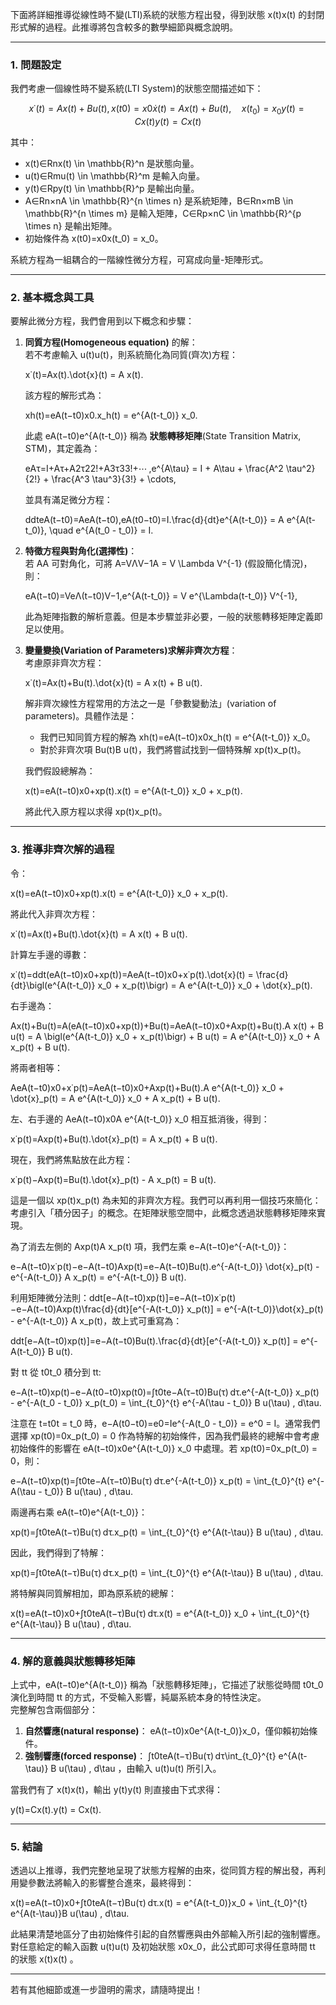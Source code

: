下面將詳細推導從線性時不變(LTI)系統的狀態方程出發，得到狀態 x(t)x(t) 的封閉形式解的過程。此推導將包含較多的數學細節與概念說明。

---

### 1. 問題設定

我們考慮一個線性時不變系統(LTI System)的狀態空間描述如下：

$$x˙(t)=Ax(t)+Bu(t),x(t0)=x0\dot{x}(t) = A x(t) + B u(t), \quad x(t_0) = x_0 y(t)=Cx(t)y(t) = C x(t)$$

其中：

- x(t)∈Rnx(t) \in \mathbb{R}^n 是狀態向量。
- u(t)∈Rmu(t) \in \mathbb{R}^m 是輸入向量。
- y(t)∈Rpy(t) \in \mathbb{R}^p 是輸出向量。
- A∈Rn×nA \in \mathbb{R}^{n \times n} 是系統矩陣，B∈Rn×mB \in \mathbb{R}^{n \times m} 是輸入矩陣，C∈Rp×nC \in \mathbb{R}^{p \times n} 是輸出矩陣。
- 初始條件為 x(t0)=x0x(t_0) = x_0。

系統方程為一組耦合的一階線性微分方程，可寫成向量-矩陣形式。

---

### 2. 基本概念與工具

要解此微分方程，我們會用到以下概念和步驟：

1. **同質方程(Homogeneous equation)** 的解：  
    若不考慮輸入 u(t)u(t)，則系統簡化為同質(齊次)方程：
    
    x˙(t)=Ax(t).\dot{x}(t) = A x(t).
    
    該方程的解形式為：
    
    xh(t)=eA(t−t0)x0.x_h(t) = e^{A(t-t_0)} x_0.
    
    此處 eA(t−t0)e^{A(t-t_0)} 稱為 **狀態轉移矩陣**(State Transition Matrix, STM)，其定義為：
    
    eAτ=I+Aτ+A2τ22!+A3τ33!+⋯ ,e^{A\tau} = I + A\tau + \frac{A^2 \tau^2}{2!} + \frac{A^3 \tau^3}{3!} + \cdots,
    
    並具有滿足微分方程：
    
    ddteA(t−t0)=AeA(t−t0),eA(t0−t0)=I.\frac{d}{dt}e^{A(t-t_0)} = A e^{A(t-t_0)}, \quad e^{A(t_0 - t_0)} = I.
2. **特徵方程與對角化(選擇性)**：  
    若 AA 可對角化，可將 A=VΛV−1A = V \Lambda V^{-1} (假設簡化情況)，則：
    
    eA(t−t0)=VeΛ(t−t0)V−1,e^{A(t-t_0)} = V e^{\Lambda(t-t_0)} V^{-1},
    
    此為矩陣指數的解析意義。但是本步驟並非必要，一般的狀態轉移矩陣定義即足以使用。
    
3. **變量變換(Variation of Parameters)求解非齊次方程**：  
    考慮原非齊次方程：
    
    x˙(t)=Ax(t)+Bu(t).\dot{x}(t) = A x(t) + B u(t).
    
    解非齊次線性方程常用的方法之一是「參數變動法」(variation of parameters)。具體作法是：
    
    - 我們已知同質方程的解為 xh(t)=eA(t−t0)x0x_h(t) = e^{A(t-t_0)} x_0。
    - 對於非齊次項 Bu(t)B u(t)，我們將嘗試找到一個特殊解 xp(t)x_p(t)。
    
    我們假設總解為：
    
    x(t)=eA(t−t0)x0+xp(t).x(t) = e^{A(t-t_0)} x_0 + x_p(t).
    
    將此代入原方程以求得 xp(t)x_p(t)。
    

---

### 3. 推導非齊次解的過程

令：

x(t)=eA(t−t0)x0+xp(t).x(t) = e^{A(t-t_0)} x_0 + x_p(t).

將此代入非齊次方程：

x˙(t)=Ax(t)+Bu(t).\dot{x}(t) = A x(t) + B u(t).

計算左手邊的導數：

x˙(t)=ddt(eA(t−t0)x0+xp(t))=AeA(t−t0)x0+x˙p(t).\dot{x}(t) = \frac{d}{dt}\bigl(e^{A(t-t_0)} x_0 + x_p(t)\bigr) = A e^{A(t-t_0)} x_0 + \dot{x}_p(t).

右手邊為：

Ax(t)+Bu(t)=A(eA(t−t0)x0+xp(t))+Bu(t)=AeA(t−t0)x0+Axp(t)+Bu(t).A x(t) + B u(t) = A \bigl(e^{A(t-t_0)} x_0 + x_p(t)\bigr) + B u(t) = A e^{A(t-t_0)} x_0 + A x_p(t) + B u(t).

將兩者相等：

AeA(t−t0)x0+x˙p(t)=AeA(t−t0)x0+Axp(t)+Bu(t).A e^{A(t-t_0)} x_0 + \dot{x}_p(t) = A e^{A(t-t_0)} x_0 + A x_p(t) + B u(t).

左、右手邊的 AeA(t−t0)x0A e^{A(t-t_0)} x_0 相互抵消後，得到：

x˙p(t)=Axp(t)+Bu(t).\dot{x}_p(t) = A x_p(t) + B u(t).

現在，我們將焦點放在此方程：

x˙p(t)−Axp(t)=Bu(t).\dot{x}_p(t) - A x_p(t) = B u(t).

這是一個以 xp(t)x_p(t) 為未知的非齊次方程。我們可以再利用一個技巧來簡化：考慮引入「積分因子」的概念。在矩陣狀態空間中，此概念透過狀態轉移矩陣來實現。

為了消去左側的 Axp(t)A x_p(t) 項，我們左乘 e−A(t−t0)e^{-A(t-t_0)}：

e−A(t−t0)x˙p(t)−e−A(t−t0)Axp(t)=e−A(t−t0)Bu(t).e^{-A(t-t_0)} \dot{x}_p(t) - e^{-A(t-t_0)} A x_p(t) = e^{-A(t-t_0)} B u(t).

利用矩陣微分法則：ddt[e−A(t−t0)xp(t)]=e−A(t−t0)x˙p(t)−e−A(t−t0)Axp(t)\frac{d}{dt}[e^{-A(t-t_0)} x_p(t)] = e^{-A(t-t_0)}\dot{x}_p(t) - e^{-A(t-t_0)} A x_p(t)，故上式可重寫為：

ddt[e−A(t−t0)xp(t)]=e−A(t−t0)Bu(t).\frac{d}{dt}[e^{-A(t-t_0)} x_p(t)] = e^{-A(t-t_0)} B u(t).

對 tt 從 t0t_0 積分到 tt:

e−A(t−t0)xp(t)−e−A(t0−t0)xp(t0)=∫t0te−A(τ−t0)Bu(τ) dτ.e^{-A(t-t_0)} x_p(t) - e^{-A(t_0 - t_0)} x_p(t_0) = \int_{t_0}^{t} e^{-A(\tau - t_0)} B u(\tau) \, d\tau.

注意在 t=t0t = t_0 時，e−A(t0−t0)=e0=Ie^{-A(t_0 - t_0)} = e^0 = I。通常我們選擇 xp(t0)=0x_p(t_0) = 0 作為特解的初始條件，因為我們最終的總解中會考慮初始條件的影響在 eA(t−t0)x0e^{A(t-t_0)} x_0 中處理。若 xp(t0)=0x_p(t_0) = 0，則：

e−A(t−t0)xp(t)=∫t0te−A(τ−t0)Bu(τ) dτ.e^{-A(t-t_0)} x_p(t) = \int_{t_0}^{t} e^{-A(\tau - t_0)} B u(\tau) \, d\tau.

兩邊再右乘 eA(t−t0)e^{A(t-t_0)}：

xp(t)=∫t0teA(t−τ)Bu(τ) dτ.x_p(t) = \int_{t_0}^{t} e^{A(t-\tau)} B u(\tau) \, d\tau.

因此，我們得到了特解：

xp(t)=∫t0teA(t−τ)Bu(τ) dτ.x_p(t) = \int_{t_0}^{t} e^{A(t-\tau)} B u(\tau) \, d\tau.

將特解與同質解相加，即為原系統的總解：

x(t)=eA(t−t0)x0+∫t0teA(t−τ)Bu(τ) dτ.x(t) = e^{A(t-t_0)} x_0 + \int_{t_0}^{t} e^{A(t-\tau)} B u(\tau) \, d\tau.

---

### 4. 解的意義與狀態轉移矩陣

上式中，eA(t−t0)e^{A(t-t_0)} 稱為「狀態轉移矩陣」，它描述了狀態從時間 t0t_0 演化到時間 tt 的方式，不受輸入影響，純屬系統本身的特性決定。  
完整解包含兩個部分：

1. **自然響應(natural response)**： eA(t−t0)x0e^{A(t-t_0)}x_0，僅仰賴初始條件。
2. **強制響應(forced response)**： ∫t0teA(t−τ)Bu(τ) dτ\int_{t_0}^{t} e^{A(t-\tau)} B u(\tau) \, d\tau ，由輸入 u(t)u(t) 所引入。

當我們有了 x(t)x(t)，輸出 y(t)y(t) 則直接由下式求得：

y(t)=Cx(t).y(t) = Cx(t).

---

### 5. 結論

透過以上推導，我們完整地呈現了狀態方程解的由來，從同質方程的解出發，再利用變參數法將輸入的影響整合進來，最終得到：

x(t)=eA(t−t0)x0+∫t0teA(t−τ)Bu(τ) dτ.x(t) = e^{A(t-t_0)}x_0 + \int_{t_0}^{t} e^{A(t-\tau)}B u(\tau) \, d\tau.

此結果清楚地區分了由初始條件引起的自然響應與由外部輸入所引起的強制響應。對任意給定的輸入函數 u(t)u(t) 及初始狀態 x0x_0，此公式即可求得任意時間 tt 的狀態 x(t)x(t) 。

---

若有其他細節或進一步證明的需求，請隨時提出！